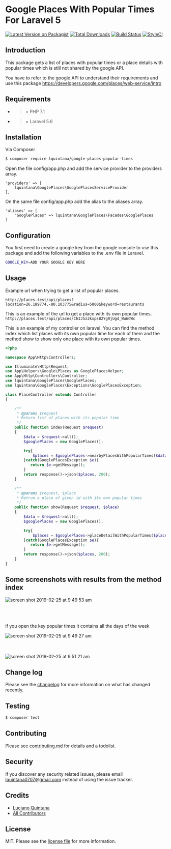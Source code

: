 # Google Places With Popular Times For Laravel 5

[![Latest Version on Packagist][ico-version]][link-packagist]
[![Total Downloads][ico-downloads]][link-downloads]
[![Build Status][ico-travis]][link-travis]
[![StyleCI][ico-styleci]][link-styleci]

## Introduction

This package gets a list of places with popular times or a place details with popular times which is still not shared by the google API.

You have to refer to the google API to understand their requirements and use this package https://developers.google.com/places/web-service/intro

## Requirements

- >= PHP 7.1
- >= Laravel 5.6

## Installation

Via Composer

``` bash
$ composer require lquintana/google-places-popular-times
```
Open the file config/app.php and add the service provider to the providers array.

```
'providers' => [
    lquintana\GooglePlaces\GooglePlacesServiceProvider
],
```

On the same file config/app.php add the alias to the aliases array.

```
'aliases' => [
    "GooglePlaces" => lquintana\GooglePlaces\Facades\GooglePlaces
]
```


## Configuration
You first need to create a google key from the google console to use this package and add the following variables to the .env file in Laravel.

``` bash
GOOGLE_KEY=ADD YOUR GOOGLE KEY HERE
```

## Usage
Example url when trying to get a list of popular places.

`http://places.test/api/places?location=26.189774,-80.103775&radius=5000&keyword=restaurants`

This is an example of the url to get a place with its own popular times.
`http://places.test/api/places/ChIJ5z2kxpsB2YgRjUgd_WuWdWc`

This is an example of my controller on laravel. You can find the method index which list places with its own popular time for each of them and the method show to show only one place with its own popular times.


``` php
<?php

namespace App\Http\Controllers;

use Illuminate\Http\Request;
use App\Helpers\Google\Places as GooglePlacesHelper;
use App\Http\Controllers\Controller;
use lquintana\GooglePlaces\GooglePlaces;
use lquintana\GooglePlaces\Exceptions\GooglePlacesException;

class PlaceController extends Controller
{

    /**
     * @params $request
     * Return list of places with its popular time
     */
    public function index(Request $request)
    {
        $data = $request->all();
        $googlePlaces = new GooglePlaces();

        try{
            $places = $googlePlaces->nearbyPlacesWithPopularTimes($data);
        }catch(GooglePlacesException $e){
           return $e->getMessage();
        }
        return response()->json($places, 200);
    }

    /**
     * @params $request, $place
     * Retrun a place of given id with its own popular times
     */
    public function show(Request $request, $place)
    {
        $data = $request->all();
        $googlePlaces = new GooglePlaces();

        try{
            $places = $googlePlaces->placeDetailWithPopularTimes($place);
        }catch(GooglePlacesException $e){
           return $e->getMessage();
        }
        return response()->json($places, 200);
    }
}

```

## Some screenshots with results from the method index 
![screen shot 2019-02-25 at 9 49 53 am](https://user-images.githubusercontent.com/11234646/53346291-b9a7ed80-38e4-11e9-9a51-d5d48bf0b22b.png)

<br /><br /><br />
if you open the key popular times it contains all the days of the week

![screen shot 2019-02-25 at 9 49 27 am](https://user-images.githubusercontent.com/11234646/53346504-21f6cf00-38e5-11e9-8446-e4eb648b2731.png)


<br /><br />
![screen shot 2019-02-25 at 9 51 21 am](https://user-images.githubusercontent.com/11234646/53346638-6d10e200-38e5-11e9-93b2-d612cf83905d.png)

## Change log

Please see the [changelog](changelog.md) for more information on what has changed recently.

## Testing

``` bash
$ composer test
```

## Contributing

Please see [contributing.md](contributing.md) for details and a todolist.

## Security

If you discover any security related issues, please email lquintana0707@gmail.com instead of using the issue tracker.

## Credits

- [Luciano Quintana][link-author]
- [All Contributors][link-contributors]

## License

MIT. Please see the [license file](license.md) for more information.

[ico-version]: https://img.shields.io/packagist/v/lquintana/googleplaces.svg?style=flat-square
[ico-downloads]: https://img.shields.io/packagist/dt/lquintana/googleplaces.svg?style=flat-square
[ico-travis]: https://img.shields.io/travis/lquintana/googleplaces/master.svg?style=flat-square
[ico-styleci]: https://styleci.io/repos/12345678/shield

[link-packagist]: https://packagist.org/packages/lquintana/googleplaces
[link-downloads]: https://packagist.org/packages/lquintana/googleplaces
[link-travis]: https://travis-ci.org/lquintana/googleplaces
[link-styleci]: https://styleci.io/repos/12345678
[link-author]: https://github.com/lquintana
[link-contributors]: ../../contributors]
